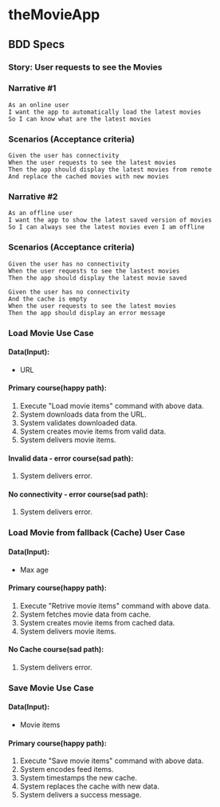 # theMovieApp
## BDD Specs

### Story: User requests to see the Movies

### Narrative #1
```
As an online user
I want the app to automatically load the latest movies
So I can know what are the latest movies
```
### Scenarios (Acceptance criteria)
```
Given the user has connectivity
When the user requests to see the latest movies
Then the app should display the latest movies from remote
And replace the cached movies with new movies
```
### Narrative #2
```
As an offline user
I want the app to show the latest saved version of movies
So I can always see the latest movies even I am offline
```
### Scenarios (Acceptance criteria)
```
Given the user has no connectivity
When the user requests to see the lastest movies
Then the app should display the latest movie saved

Given the user has no connectivity
And the cache is empty
When the user requests to see the latest movies
Then the app should display an error message
```
### Load Movie Use Case
#### Data(Input):
* URL
#### Primary course(happy path):
1. Execute "Load movie items" command with above data.
2. System downloads data from the URL.
3. System validates downloaded data.
4. System creates movie items from valid data.
5. System delivers movie items.
#### Invalid data - error course(sad path):
1. System delivers error.
#### No connectivity - error course(sad path):
1. System delivers error.

### Load Movie from fallback (Cache) User Case
#### Data(Input):
* Max age
#### Primary course(happy path):
1. Execute "Retrive movie items" command with above data.
2. System fetches movie data from cache.
3. System creates movie items from cached data.
4. System delivers movie items.
#### No Cache course(sad path):
1. System delivers error.

### Save Movie Use Case
#### Data(Input):
* Movie items
#### Primary course(happy path):
1. Execute "Save movie items" command with above data.
2. System encodes feed items.
3. System timestamps the new cache.
4. System replaces the cache with new data.
5. System delivers a success message.
